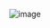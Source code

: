 ![image]({https://img.shields.io/badge/JavaScript-323330?style=for-the-badge&logo=javascript&logoColor=F7DF1E})
